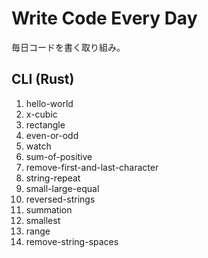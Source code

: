 # Write Code Every Day
毎日コードを書く取り組み。

## CLI (Rust)
1. hello-world
2. x-cubic
3. rectangle
4. even-or-odd
5. watch
6. sum-of-positive
7. remove-first-and-last-character
8. string-repeat
9. small-large-equal
10. reversed-strings
11. summation
12. smallest
13. range
14. remove-string-spaces